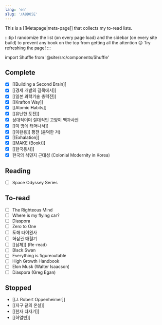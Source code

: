 ```yaml
---
lang: 'en'
slug: '/A8D05E'
---
```


This is a [[Metapage|meta-page]] that collects my to-read lists.

:::tip
I randomize the list (on every page load) and the sidebar (on every site build) to prevent any book on the top from getting all the attention 😉
Try refreshing the page!
:::

import Shuffle from '@site/src/components/Shuffle'

## Complete

<Shuffle>

- [x] [[Building a Second Brain]]
- [x] [[경제 개발의 길목에서]]
- [x] [[일본 과학기술 총력전]]
- [x] [[Krafton Way]]
- [x] [[Atomic Habits]]
- [x] [[유난한 도전]]
- [x] 상대적이며 절대적인 고양이 백과사전
- [x] [[이 땅에 태어나서]]
- [x] [[이완용]] 평전 (윤덕한 저)
- [x] [[Exhalation]]
- [x] [[MAKE (Book)]]
- [x] [[한국통사]]
- [x] 한국의 식민지 근대성 (Colonial Modernity in Korea)

</Shuffle>

## Reading

<Shuffle>

- [ ] Space Odyssey Series

</Shuffle>

## To-read

<Shuffle>

- [ ] The Righteous Mind
- [ ] Where is my flying car?
- [ ] Diaspora
- [ ] Zero to One
- [ ] 도해 타이완사
- [ ] 허삼관 매혈기
- [ ] [[삼체]] (Re-read)
- [ ] Black Swan
- [ ] Everything is figureoutable
- [ ] High Growth Handbook
- [ ] Elon Musk (Walter Isaacson)
- [ ] Diaspora (Greg Egan)

</Shuffle>

## Stopped

<Shuffle>

- [[J. Robert Oppenheimer]]
- [[지구 끝의 온실]]
- [[한자 타자기]]
- [[하얼빈]]

</Shuffle>
